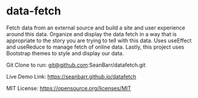 # data-fetch
Fetch data from an external source and build a site and user experience around this data.
Organize and display the data fetch in a way that is appropriate to the story you are trying to tell with this data.
Uses useEffect and useReduce to manage fetch of online data.
Lastly, this project uses Bootstrap themes to style and display our data.

Git Clone to run: 
git@github.com:SeanBarr/datafetch.git

Live Demo Link: 
https://seanbarr.github.io/datafetch

MIT License: 
https://opensource.org/licenses/MIT